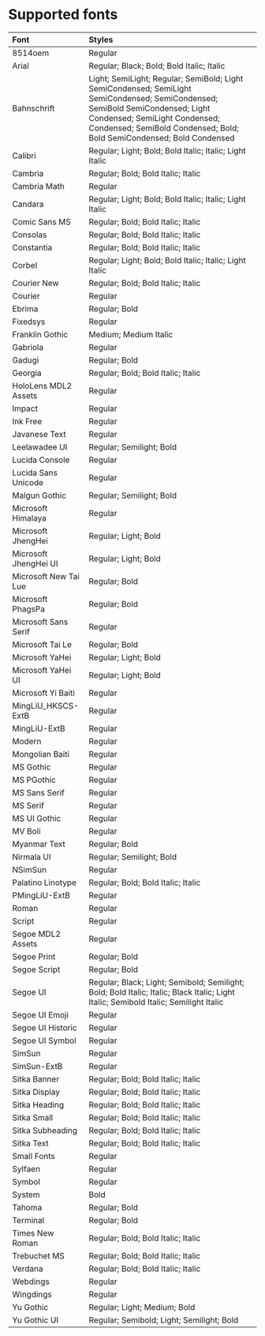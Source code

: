 # Supported fonts
| Font | Styles |
| :--- | :--- |
|8514oem|Regular|
|Arial|Regular; Black; Bold; Bold Italic; Italic|
|Bahnschrift|Light; SemiLight; Regular; SemiBold; Light SemiCondensed; SemiLight SemiCondensed; SemiCondensed; SemiBold SemiCondensed; Light Condensed; SemiLight Condensed; Condensed; SemiBold Condensed; Bold; Bold SemiCondensed; Bold Condensed|
|Calibri|Regular; Light; Bold; Bold Italic; Italic; Light Italic|
|Cambria|Regular; Bold; Bold Italic; Italic|
|Cambria Math|Regular|
|Candara|Regular; Light; Bold; Bold Italic; Italic; Light Italic|
|Comic Sans MS|Regular; Bold; Bold Italic; Italic|
|Consolas|Regular; Bold; Bold Italic; Italic|
|Constantia|Regular; Bold; Bold Italic; Italic|
|Corbel|Regular; Light; Bold; Bold Italic; Italic; Light Italic|
|Courier New|Regular; Bold; Bold Italic; Italic|
|Courier|Regular|
|Ebrima|Regular; Bold|
|Fixedsys|Regular|
|Franklin Gothic|Medium; Medium Italic|
|Gabriola|Regular|
|Gadugi|Regular; Bold|
|Georgia|Regular; Bold; Bold Italic; Italic|
|HoloLens MDL2 Assets|Regular|
|Impact|Regular|
|Ink Free|Regular|
|Javanese Text|Regular|
|Leelawadee UI|Regular; Semilight; Bold|
|Lucida Console|Regular|
|Lucida Sans Unicode|Regular|
|Malgun Gothic|Regular; Semilight; Bold|
|Microsoft Himalaya|Regular|
|Microsoft JhengHei|Regular; Light; Bold|
|Microsoft JhengHei UI|Regular; Light; Bold|
|Microsoft New Tai Lue|Regular; Bold|
|Microsoft PhagsPa|Regular; Bold|
|Microsoft Sans Serif|Regular|
|Microsoft Tai Le|Regular; Bold|
|Microsoft YaHei|Regular; Light; Bold|
|Microsoft YaHei UI|Regular; Light; Bold|
|Microsoft Yi Baiti|Regular|
|MingLiU_HKSCS-ExtB|Regular|
|MingLiU-ExtB|Regular|
|Modern|Regular|
|Mongolian Baiti|Regular|
|MS Gothic|Regular|
|MS PGothic|Regular|
|MS Sans Serif|Regular|
|MS Serif|Regular|
|MS UI Gothic|Regular|
|MV Boli|Regular|
|Myanmar Text|Regular; Bold|
|Nirmala UI|Regular; Semilight; Bold|
|NSimSun|Regular|
|Palatino Linotype|Regular; Bold; Bold Italic; Italic|
|PMingLiU-ExtB|Regular|
|Roman|Regular|
|Script|Regular|
|Segoe MDL2 Assets|Regular|
|Segoe Print|Regular; Bold|
|Segoe Script|Regular; Bold|
|Segoe UI|Regular; Black; Light; Semibold; Semilight; Bold; Bold Italic; Italic; Black Italic; Light Italic; Semibold Italic; Semilight Italic|
|Segoe UI Emoji|Regular|
|Segoe UI Historic|Regular|
|Segoe UI Symbol|Regular|
|SimSun|Regular|
|SimSun-ExtB|Regular|
|Sitka Banner|Regular; Bold; Bold Italic; Italic|
|Sitka Display|Regular; Bold; Bold Italic; Italic|
|Sitka Heading|Regular; Bold; Bold Italic; Italic|
|Sitka Small|Regular; Bold; Bold Italic; Italic|
|Sitka Subheading|Regular; Bold; Bold Italic; Italic|
|Sitka Text|Regular; Bold; Bold Italic; Italic|
|Small Fonts|Regular|
|Sylfaen|Regular|
|Symbol|Regular|
|System|Bold|
|Tahoma|Regular; Bold|
|Terminal|Regular; Bold|
|Times New Roman|Regular; Bold; Bold Italic; Italic|
|Trebuchet MS|Regular; Bold; Bold Italic; Italic|
|Verdana|Regular; Bold; Bold Italic; Italic|
|Webdings|Regular|
|Wingdings|Regular|
|Yu Gothic|Regular; Light; Medium; Bold|
|Yu Gothic UI|Regular; Semibold; Light; Semilight; Bold|
